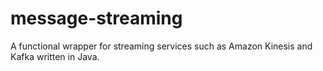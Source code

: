 # message-streaming
A functional wrapper for streaming services such as Amazon Kinesis and Kafka written in Java.
